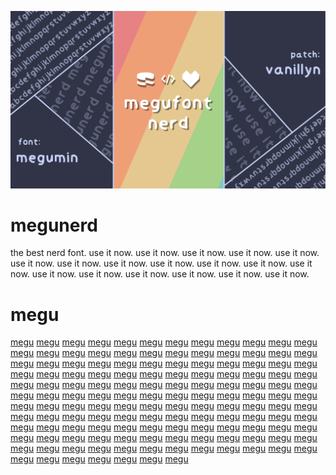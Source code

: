 ![megu](assets/images/megunerd.png)<br>
# megunerd
the best nerd font. use it now. use it now. use it now. use it now. use it now. use it now. use it now. use it now. use it now. use it now. use it now. use it now. use it now. use it now. use it now. use it now. use it now. use it now.<br>
# megu
[megu](https://github.com/MeguminSama) [megu](https://github.com/MeguminSama) [megu](https://github.com/MeguminSama) [megu](https://github.com/MeguminSama) [megu](https://github.com/MeguminSama) [megu](https://github.com/MeguminSama) [megu](https://github.com/MeguminSama) [megu](https://github.com/MeguminSama) [megu](https://github.com/MeguminSama) [megu](https://github.com/MeguminSama) [megu](https://github.com/MeguminSama) [megu](https://github.com/MeguminSama) [megu](https://github.com/MeguminSama) [megu](https://github.com/MeguminSama) [megu](https://github.com/MeguminSama) [megu](https://github.com/MeguminSama) [megu](https://github.com/MeguminSama) [megu](https://github.com/MeguminSama) [megu](https://github.com/MeguminSama) [megu](https://github.com/MeguminSama) [megu](https://github.com/MeguminSama) [megu](https://github.com/MeguminSama) [megu](https://github.com/MeguminSama) [megu](https://github.com/MeguminSama) [megu](https://github.com/MeguminSama) [megu](https://github.com/MeguminSama) [megu](https://github.com/MeguminSama) [megu](https://github.com/MeguminSama) [megu](https://github.com/MeguminSama) [megu](https://github.com/MeguminSama) [megu](https://github.com/MeguminSama) [megu](https://github.com/MeguminSama) [megu](https://github.com/MeguminSama) [megu](https://github.com/MeguminSama) [megu](https://github.com/MeguminSama) [megu](https://github.com/MeguminSama) [megu](https://github.com/MeguminSama) [megu](https://github.com/MeguminSama) [megu](https://github.com/MeguminSama) [megu](https://github.com/MeguminSama) [megu](https://github.com/MeguminSama) [megu](https://github.com/MeguminSama) [megu](https://github.com/MeguminSama) [megu](https://github.com/MeguminSama) [megu](https://github.com/MeguminSama) [megu](https://github.com/MeguminSama) [megu](https://github.com/MeguminSama) [megu](https://github.com/MeguminSama) [megu](https://github.com/MeguminSama) [megu](https://github.com/MeguminSama) [megu](https://github.com/MeguminSama) [megu](https://github.com/MeguminSama) [megu](https://github.com/MeguminSama) [megu](https://github.com/MeguminSama) [megu](https://github.com/MeguminSama) [megu](https://github.com/MeguminSama) [megu](https://github.com/MeguminSama) [megu](https://github.com/MeguminSama) [megu](https://github.com/MeguminSama) [megu](https://github.com/MeguminSama) [megu](https://github.com/MeguminSama) [megu](https://github.com/MeguminSama) [megu](https://github.com/MeguminSama) [megu](https://github.com/MeguminSama) [megu](https://github.com/MeguminSama) [megu](https://github.com/MeguminSama) [megu](https://github.com/MeguminSama) [megu](https://github.com/MeguminSama) [megu](https://github.com/MeguminSama) [megu](https://github.com/MeguminSama) [megu](https://github.com/MeguminSama) [megu](https://github.com/MeguminSama) [megu](https://github.com/MeguminSama) [megu](https://github.com/MeguminSama) [megu](https://github.com/MeguminSama) [megu](https://github.com/MeguminSama) [megu](https://github.com/MeguminSama) [megu](https://github.com/MeguminSama) [megu](https://github.com/MeguminSama) [megu](https://github.com/MeguminSama) [megu](https://github.com/MeguminSama) [megu](https://github.com/MeguminSama) [megu](https://github.com/MeguminSama) [megu](https://github.com/MeguminSama) [megu](https://github.com/MeguminSama) [megu](https://github.com/MeguminSama) [megu](https://github.com/MeguminSama) [megu](https://github.com/MeguminSama) [megu](https://github.com/MeguminSama) [megu](https://github.com/MeguminSama) [megu](https://github.com/MeguminSama) [megu](https://github.com/MeguminSama) [megu](https://github.com/MeguminSama) [megu](https://github.com/MeguminSama) [megu](https://github.com/MeguminSama) [megu](https://github.com/MeguminSama) [megu](https://github.com/MeguminSama) [megu](https://github.com/MeguminSama) [megu](https://github.com/MeguminSama) [megu](https://github.com/MeguminSama) [megu](https://github.com/MeguminSama) [megu](https://github.com/MeguminSama) [megu](https://github.com/MeguminSama) [megu](https://github.com/MeguminSama) [megu](https://github.com/MeguminSama) [megu](https://github.com/MeguminSama) [megu](https://github.com/MeguminSama) [megu](https://github.com/MeguminSama) [megu](https://github.com/MeguminSama) [megu](https://github.com/MeguminSama) [megu](https://github.com/MeguminSama) [megu](https://github.com/MeguminSama) [megu](https://github.com/MeguminSama) [megu](https://github.com/MeguminSama) [megu](https://github.com/MeguminSama) [megu](https://github.com/MeguminSama) [megu](https://github.com/MeguminSama) [megu](https://github.com/MeguminSama) [megu](https://github.com/MeguminSama) [megu](https://github.com/MeguminSama) [megu](https://github.com/MeguminSama) [megu](https://github.com/MeguminSama) [megu](https://github.com/MeguminSama) [megu](https://github.com/MeguminSama) [megu](https://github.com/MeguminSama) [megu](https://github.com/MeguminSama) [megu](https://github.com/MeguminSama) [megu](https://github.com/MeguminSama) [megu](https://github.com/MeguminSama) [megu](https://github.com/MeguminSama) [megu](https://github.com/MeguminSama) [megu](https://github.com/MeguminSama) [megu](https://github.com/MeguminSama) [megu](https://github.com/MeguminSama) [megu](https://github.com/MeguminSama) [megu](https://github.com/MeguminSama) [megu](https://github.com/MeguminSama) [megu](https://github.com/MeguminSama) [megu](https://github.com/MeguminSama) 